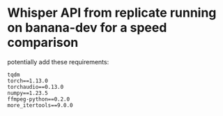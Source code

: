 # Whisper API from replicate running on banana-dev for a speed comparison

potentially add these requirements:
```
tqdm
torch==1.13.0
torchaudio==0.13.0
numpy==1.23.5
ffmpeg-python==0.2.0
more_itertools==9.0.0
```